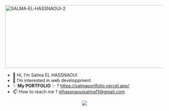   <img src="https://i.ibb.co/8zY5hHy/SALMA-EL-HASSNAOUI-2.png" alt="SALMA-EL-HASSNAOUI-2" border="0" style="width:1200px;height:200px;">

- 👋 Hi, I’m Salma EL HASSNAOUI
- 👀 I’m interested in web developpment
- ✨ **My PORTFOLIO** ✨ ? https://salmaportfolio.vercel.app/
- 📫 How to reach me ? elhassnaouisalma11@gmail.com

<p align="center">
  <a href="https://skillicons.dev">
    <img src="https://skillicons.dev/icons?i=html,css,js,react,spring,mysql,java,c,git,github" />
  </a>
</p>
<!---
Salma1620/Salma1620 is a ✨ special ✨ repository because its `README.md` (this file) appears on your GitHub profile.
You can click the Preview link to take a look at your changes.
--->
